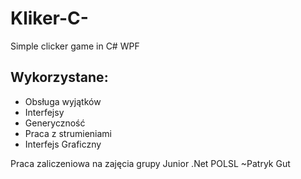 # Kliker-C-
Simple clicker game in C# WPF


## Wykorzystane:
* Obsługa wyjątków
* Interfejsy
* Generyczność
* Praca z strumieniami
* Interfejs Graficzny


Praca zaliczeniowa na zajęcia grupy Junior .Net POLSL
~Patryk Gut
